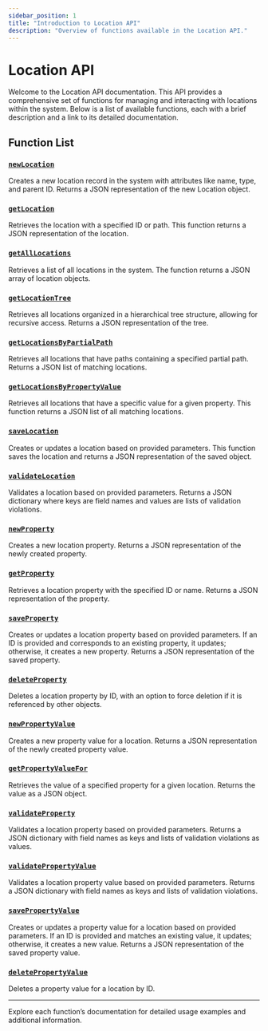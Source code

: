 ```yaml
---
sidebar_position: 1
title: "Introduction to Location API"
description: "Overview of functions available in the Location API."
---
```


# Location API

Welcome to the Location API documentation. This API provides a comprehensive set of functions for managing and
interacting with locations within the system. Below is a list of available functions, each with a brief description and
a link to its detailed documentation.

## Function List

### [`newLocation`](./newLocation.md)

Creates a new location record in the system with attributes like name, type, and parent ID. Returns a JSON
representation of the new Location object.

### [`getLocation`](./getLocation.md)

Retrieves the location with a specified ID or path. This function returns a JSON representation of the location.

### [`getAllLocations`](./getAllLocations.md)

Retrieves a list of all locations in the system. The function returns a JSON array of location objects.

### [`getLocationTree`](./getLocationTree.md)

Retrieves all locations organized in a hierarchical tree structure, allowing for recursive access. Returns a JSON
representation of the tree.

### [`getLocationsByPartialPath`](./getLocationsByPartialPath.md)

Retrieves all locations that have paths containing a specified partial path. Returns a JSON list of matching locations.

### [`getLocationsByPropertyValue`](./getLocationsByPropertyValue.md)

Retrieves all locations that have a specific value for a given property. This function returns a JSON list of all
matching locations.

### [`saveLocation`](./saveLocation.md)

Creates or updates a location based on provided parameters. This function saves the location and returns a JSON
representation of the saved object.

### [`validateLocation`](./validateLocation.md)

Validates a location based on provided parameters. Returns a JSON dictionary where keys are field names and values are
lists of validation violations.

### [`newProperty`](./newProperty.md)

Creates a new location property. Returns a JSON representation of the newly created property.

### [`getProperty`](./getProperty.md)

Retrieves a location property with the specified ID or name. Returns a JSON representation of the property.

### [`saveProperty`](./saveProperty.md)

Creates or updates a location property based on provided parameters. If an ID is provided and corresponds to an existing
property, it updates; otherwise, it creates a new property. Returns a JSON representation of the saved property.

### [`deleteProperty`](./deleteProperty.md)

Deletes a location property by ID, with an option to force deletion if it is referenced by other objects.

### [`newPropertyValue`](./newPropertyValue.md)

Creates a new property value for a location. Returns a JSON representation of the newly created property value.

### [`getPropertyValueFor`](./getPropertyValueFor.md)

Retrieves the value of a specified property for a given location. Returns the value as a JSON object.

### [`validateProperty`](./validateProperty.md)

Validates a location property based on provided parameters. Returns a JSON dictionary with field names as keys and lists
of validation violations as values.

### [`validatePropertyValue`](./validatePropertyValue.md)

Validates a location property value based on provided parameters. Returns a JSON dictionary with field names as keys and
lists of validation violations.

### [`savePropertyValue`](./savePropertyValue.md)

Creates or updates a property value for a location based on provided parameters. If an ID is provided and matches an
existing value, it updates; otherwise, it creates a new value. Returns a JSON representation of the saved property
value.

### [`deletePropertyValue`](./deletePropertyValue.md)

Deletes a property value for a location by ID.

---

Explore each function’s documentation for detailed usage examples and additional information.
